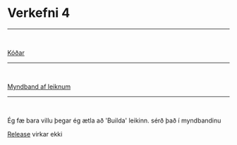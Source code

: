 # Verkefni 4

---

<br>

[Kóðar]()

---

<br>

[Myndband af leiknum](https://youtu.be/Z_uHpXflN8A)

---

<br>

Ég fæ bara villu þegar ég ætla að 'Builda' leikinn. sérð það í myndbandinu

[Release]() virkar ekki
